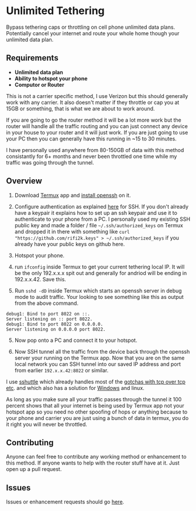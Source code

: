 # Unlimited Tethering

Bypass tethering caps or throttling on cell phone unlimited data plans. Potentially cancel your internet and route your whole home though your unlimited data plan.

## Requirements

* **Unlimited data plan**
* **Ability to hotspot your phone**
* **Computor or Router**

This is not a carrier specific method, I use Verizon but this should generally work with any carrier. It also doesn't matter if they throttle or cap you at 15GB or something, that is what we are about to work around.

If you are going to go the router method it will be a lot more work but the router will handle all the traffic routing and you can just connect any device in your house to your router and it will just work. If you are just going to use your PC then you can generally have this running in ~15 to 30 minutes.

I have personally used anywhere from 80-150GB of data with this method consistantly for 6+ months and never been throttled one time while my traffic was going through the tunnel.

## Overview

1) Download [Termux](https://termux.com/) app and [install openssh](https://wiki.termux.com/wiki/Remote_Access) on it.

2) Configure authentication as explained [here](https://wiki.termux.com/wiki/Remote_Access) for SSH. If you don't already have a keypair it explains how to set up an ssh keypair and use it to authenticate to your phone from a PC. I personally used my existing SSH public key and made a folder / file `~/.ssh/authorized_keys` on Termux and dropped it in there with something like `curl "https://github.com/rifi2k.keys" > ~/.ssh/authorized_keys` if you already have your public keys on github here.

2) Hotspot your phone.

3) run `ifconfig` inside Termux to get your current tethering local IP. It will be the only 192.x.x.x spit out and generally for andriod will be ending in 192.x.x.42. Save this.

4) Run `sshd -dD` inside Termux which starts an openssh server in debug mode to audit traffic. Your looking to see something like this as output from the above command.

```
debug1: Bind to port 8022 on ::.
Server listening on :: port 8022.
debug1: Bind to port 8022 on 0.0.0.0.
Server listening on 0.0.0.0 port 8022.
```

5) Now pop onto a PC and connect it to your hotspot.

6) Now SSH tunnel all the traffic from the device back through the openssh server your running on the Termux app. Now that you are on the same local network you can SSH tunnel into our saved IP address and port from earlier `192.x.x.42:8022` or similar.

I use [sshuttle](https://github.com/sshuttle/sshuttle) which already handles most of the [gotchas with tcp over tcp etc](https://sshuttle.readthedocs.io/en/stable/how-it-works.html). and which also has a solution for [Windows](https://sshuttle.readthedocs.io/en/stable/windows.html) and linux.

As long as you make sure all your traffic passes through the tunnel it 100 percent shows that all your internet is being used by Termux app not your hotspot app so you need no other spoofing of hops or anything because to your phone and carrier you are just using a bunch of data in termux, you do it right you will never be throttled.

## Contributing

Anyone can feel free to contribute any working method or enhancement to this method. If anyone wants to help with the router stuff have at it. Just open up a pull request.

## Issues

Issues or enhancement requests should go [here](https://github.com/RiFi2k/unlimited-tethering/issues).
